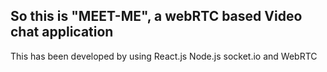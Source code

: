 ## So this is "MEET-ME", a webRTC based Video chat application

This has been developed by using React.js Node.js socket.io and WebRTC
